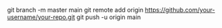 git branch -m master main
git remote add origin https://github.com/your-username/your-repo.git
git push -u origin main